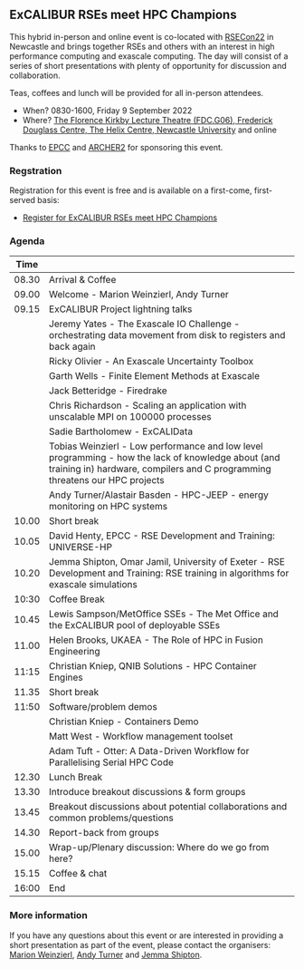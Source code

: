 ## ExCALIBUR RSEs meet HPC Champions

This hybrid in-person and online event is co-located with [RSECon22](https://rsecon2022.society-rse.org/) in Newcastle
and brings together RSEs and others with an interest in high performance computing and exascale computing.
The day will consist of a series of short presentations with plenty of opportunity for discussion and collaboration.

Teas, coffees and lunch will be provided for all in-person attendees.

* When? 0830-1600, Friday 9 September 2022
* Where? [The Florence Kirkby Lecture Theatre (FDC.G06), Frederick Douglass Centre, The Helix Centre, Newcastle University](https://roomfinder.ncl.ac.uk/room.php?r=ROM735D888C-7775-4BA0-AC16-AAF4C6591124) and online

Thanks to [EPCC](https://www.epcc.ed.ac.uk) and [ARCHER2](https://www.archer2.ac.uk) for sponsoring this event.

### Regstration

Registration for this event is free and is available on a first-come, first-served basis:

* [Register for ExCALIBUR RSEs meet HPC Champions](https://www.eventbrite.co.uk/e/hpc-and-rse-workshop-hpc-champions-meet-excalibur-registration-335229679997)

### Agenda

| Time |  |
|------|--|
| 08.30 | Arrival & Coffee |
| 09.00 | Welcome - Marion Weinzierl, Andy Turner |
| 09.15 | ExCALIBUR Project lightning talks  |
|       | Jeremy Yates - The Exascale IO Challenge - orchestrating data movement from disk to registers and back again |
|       | Ricky Olivier - An Exascale Uncertainty Toolbox |
|       | Garth Wells - Finite Element Methods at Exascale | 
|       | Jack Betteridge - Firedrake | 
|       | Chris Richardson - Scaling an application with unscalable MPI on 100000 processes |
|       | Sadie Bartholomew - ExCALIData
|       | Tobias Weinzierl - Low performance and low level programming - how the lack of knowledge about (and training in) hardware, compilers and C programming threatens our HPC projects|
|       | Andy Turner/Alastair Basden - HPC-JEEP - energy monitoring on HPC systems |
| 10.00 | Short break |
| 10.05 | David Henty, EPCC - RSE Development and Training: UNIVERSE-HP |
| 10.20 | Jemma Shipton, Omar Jamil, University of Exeter - RSE Development and Training: RSE training in algorithms for exascale simulations |
| 10:30 | Coffee Break |
| 10.45 | Lewis Sampson/MetOffice SSEs - The Met Office and the ExCALIBUR pool of deployable SSEs |
| 11.00 | Helen Brooks, UKAEA - The Role of HPC in Fusion Engineering |
| 11:15 | Christian Kniep, QNIB Solutions - HPC Container Engines |
| 11.35 | Short break |
| 11:50 | Software/problem demos |
|       | Christian Kniep - Containers Demo |
|       | Matt West - Workflow management toolset|
|       | Adam Tuft - Otter: A Data-Driven Workflow for Parallelising Serial HPC Code|
| 12.30 | Lunch Break |
| 13.30 | Introduce breakout discussions & form groups |
| 13.45 | Breakout discussions about potential collaborations and common problems/questions |
| 14.30 | Report-back from groups | 
| 15.00 | Wrap-up/Plenary discussion: Where do we go from here? |
| 15.15 | Coffee & chat |
| 16:00 | End |

### More information

If you have any questions about this event or are interested in providing a short presentation as part
of the event, please contact the organisers: [Marion Weinzierl](mailto:marion.weinzierl@durham.ac.uk),
[Andy Turner](mailto:a.turner@epcc.ed.ac.uk) and [Jemma Shipton](mailto:J.Shipton@exeter.ac.uk).

